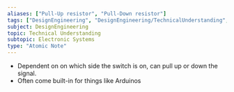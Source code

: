 ```yaml
---
aliases: ["Pull-Up resistor", "Pull-Down resistor"]
tags: ["DesignEngineering", "DesignEngineering/TechnicalUnderstanding", "DesignEngineering/TechnicalUnderstanding/ElectronicSystems", "DesignEngineering/TechnicalUnderstanding/ElectronicSystems/Components"]
subject: DesignEngineering
topic: Technical Understanding
subtopic: Electronic Systems
type: "Atomic Note"
---
```


 - Dependent on on which side the switch is on, can pull up or down the signal.
 - Often come built-in for things like Arduinos